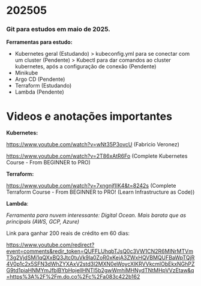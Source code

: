 # 202505
### Git para estudos em maio de 2025.

**Ferramentas para estudo:**

*   Kubernetes geral (Estudando) > kubeconfig.yml para se conectar com um cluster (Pendente) > Kubectl para dar comandos ao cluster kubernetes, após a configuração de conexão (Pendente)
*   Minikube 
*   Argo CD (Pendente)
*   Terraform (Estudando)
* Lambda (Pendente)

# Videos e anotações importantes

**Kubernetes:**

https://www.youtube.com/watch?v=wNt35P3ovcU (Fabricio Veronez)

https://www.youtube.com/watch?v=2T86xAtR6Fo (Complete Kubernetes Course - From BEGINNER to PRO)




**Terraform:**

https://www.youtube.com/watch?v=7xngnjfIlK4&t=8242s (Complete Terraform Course - From BEGINNER to PRO! (Learn Infrastructure as Code))


**Lambda**:


*Ferramenta para nuvem interessante: Digital Ocean. Mais barata que as principais (AWS, GCP, Azure)*

Link para ganhar 200 reais de crédito em 60 dias:

https://www.youtube.com/redirect?event=comments&redir_token=QUFFLUhqbTJsQ0c3VW1CN2R6MlNrMTVmT3g2VjdSMi1qQXxBQ3Jtc0tuVk9la0ZoR0xKejA3ZWxHQVBMQUFBaWpTQjR4V0p1c2x5SFN3dWhZYXAxV2std3l2MXN0eWoycXlKRVVkcmlObEkxNGhPZG9td1piaHNMYmJfblBYbHpjellHNTI5b2gwWmhiMHNydTNtMHpVVzEtaw&q=https%3A%2F%2Fm.do.co%2Fc%2Fa083c422b162